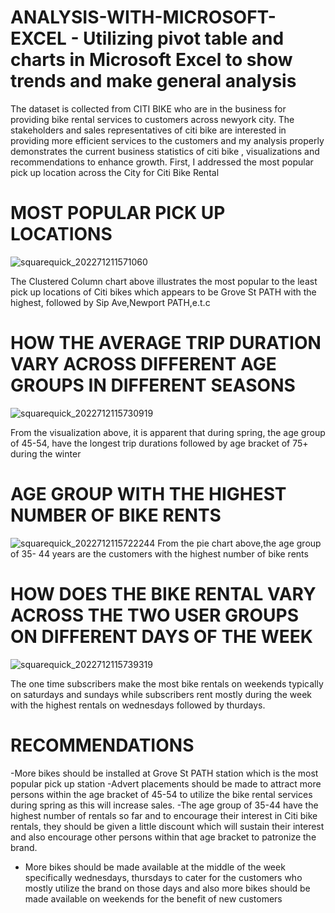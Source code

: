 # ANALYSIS-WITH-MICROSOFT-EXCEL - Utilizing pivot table and charts in Microsoft Excel to show trends and make general analysis
 The dataset is collected from CITI BIKE who are in the business for providing bike rental services to customers across newyork city. The stakeholders and sales representatives of citi bike are interested in providing more efficient services to the customers and my analysis properly demonstrates the current business statistics of citi bike , visualizations and recommendations to enhance growth.
 First, I addressed the most popular pick up location across the City for Citi Bike Rental
 # MOST POPULAR PICK UP LOCATIONS
 ![squarequick_202271211571060](https://user-images.githubusercontent.com/108612390/178485109-64fa309f-87e5-4bdc-a29d-62b3d5feaf08.jpg)
               
The Clustered Column chart above illustrates the most popular to the least pick up locations of Citi bikes which appears to be Grove St PATH with the highest, followed by Sip Ave,Newport PATH,e.t.c 

# HOW THE AVERAGE TRIP DURATION VARY ACROSS DIFFERENT AGE GROUPS IN DIFFERENT SEASONS
![squarequick_2022712115730919](https://user-images.githubusercontent.com/108612390/178487946-366bc244-afba-4a15-8b3c-651c1980fec4.jpg)

From the visualization above, it is apparent that during spring, the age group of 45-54, have the longest trip durations followed by age bracket of 75+ during the winter 

# AGE GROUP WITH THE HIGHEST NUMBER OF BIKE RENTS
![squarequick_2022712115722244](https://user-images.githubusercontent.com/108612390/178488879-e26e376d-9048-45af-b470-a75981ff7b79.jpg)
 From the pie chart above,the age group of 35- 44 years are the customers with the highest number of bike rents
 
 # HOW DOES THE BIKE RENTAL VARY ACROSS THE TWO USER GROUPS ON DIFFERENT DAYS OF THE WEEK
 ![squarequick_2022712115739319](https://user-images.githubusercontent.com/108612390/178489822-37eecd96-5bda-499d-8da9-b0c803611587.jpg)
 
 The one time subscribers make the most bike rentals on weekends typically on saturdays and sundays while subscribers rent mostly during the week with the highest rentals on wednesdays followed by thurdays.
 
 
# RECOMMENDATIONS
-More bikes should be installed at Grove St PATH station which is the most popular pick up station
-Advert placements should be made to attract more persons within the age bracket of 45-54 to utilize the bike rental services during spring as this will increase sales.
-The age group of 35-44 have the highest number of rentals so far and to encourage their interest in Citi bike rentals, they should be given a little discount which will sustain their interest and also encourage other persons within that age bracket to patronize the brand.
- More bikes should be made available at the middle of the week specifically wednesdays, thursdays to cater for the customers who mostly utilize the brand on those days and also more bikes should be made available on weekends for the benefit of new customers
